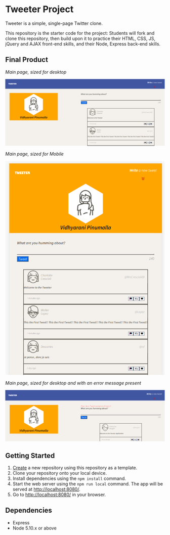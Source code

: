 # Tweeter Project

Tweeter is a simple, single-page Twitter clone.

This repository is the starter code for the project: Students will fork and clone this repository, then build upon it to practice their HTML, CSS, JS, jQuery and AJAX front-end skills, and their Node, Express back-end skills.

## Final Product

*Main page, sized for desktop*

!["Screenshot main page in desktop size"](https://github.com/vidhyarani5/tweeter/blob/master/public/images/desktopScreen.png?raw=true)

*Main page, sized for Mobile*

!["Screenshot of main page in tablet size"](https://github.com/vidhyarani5/tweeter/blob/master/public/images/MobileScreen.png?raw=true)

*Main page, sized for desktop and with an error message present*

!["Screenshot of main page with toggled new tweet form"](https://github.com/vidhyarani5/tweeter/blob/master/public/images/ErrorMessage.png?raw=true)


## Getting Started

1. [Create](https://docs.github.com/en/repositories/creating-and-managing-repositories/creating-a-repository-from-a-template) a new repository using this repository as a template.
2. Clone your repository onto your local device.
3. Install dependencies using the `npm install` command.
3. Start the web server using the `npm run local` command. The app will be served at <http://localhost:8080/>.
4. Go to <http://localhost:8080/> in your browser.

## Dependencies

- Express
- Node 5.10.x or above
